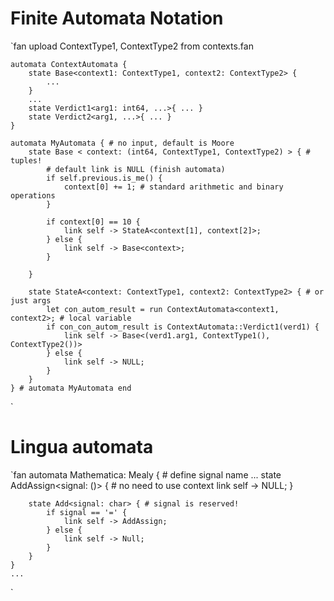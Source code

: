 
# Finite Automata Notation

`fan
    upload ContextType1, ContextType2 from contexts.fan

    automata ContextAutomata {
        state Base<context1: ContextType1, context2: ContextType2> {
            ...
        }
        ...
        state Verdict1<arg1: int64, ...>{ ... }
        state Verdict2<arg1, ...>{ ... }
    }

    automata MyAutomata { # no input, default is Moore
        state Base < context: (int64, ContextType1, ContextType2) > { # tuples!
            # default link is NULL (finish automata)
            if self.previous.is_me() {
                context[0] += 1; # standard arithmetic and binary operations
            }
            
            if context[0] == 10 {
                link self -> StateA<context[1], context[2]>;
            } else {
                link self -> Base<context>;
            }

        }

        state StateA<context: ContextType1, context2: ContextType2> { # or just args
            let con_autom_result = run ContextAutomata<context1, context2>; # local variable
            if con_con_autom_result is ContextAutomata::Verdict1(verd1) {
                link self -> Base<(verd1.arg1, ContextType1(), ContextType2())>
            } else {
                link self -> NULL;
            }
        }
    } # automata MyAutomata end
`

# Lingua automata

`fan
    automata Mathematica: Mealy<signal> { # define signal name
        ...
        state AddAssign<signal: ()> { # no need to use context
            link self -> NULL;
        }

        state Add<signal: char> { # signal is reserved!
            if signal == '=' {
                link self -> AddAssign;
            } else {
                link self -> Null;
            }
        }
    }
    ...
`